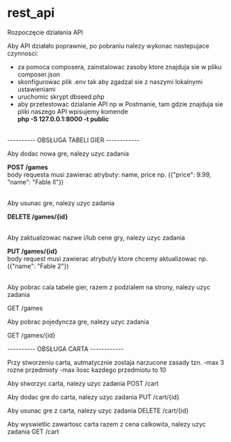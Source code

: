 # rest_api
Rozpoczęcie działania API

Aby API działało poprawnie, po pobraniu nalezy wykonac nastepujace czynnosci:
  - za pomoca composera, zainstalowac zasoby ktore znajduja sie w pliku composer.json
  - skonfigurowac plik .env tak aby zgadzal sie z naszymi lokalnymi ustawieniami
  - uruchomic skrypt dbseed.php
  - aby przetestowac dzialanie API np w Postmanie, tam gdzie znajduja sie pliki naszego API wpisujemy komende <br />
    <b>php -S 127.0.0.1:8000 -t public</b><br /><br />


---------- OBSŁUGA TABELI GIER ------------
  
  
  Aby dodac nowa gre, nalezy uzyc zadania
  
  <b>POST /games</b><br />
  body requesta musi zawierac atrybuty: name, price np. ({"price": 9.99, "name": "Fable II"})<br /><br />
  
  
  Aby usunac gre, nalezy uzyc zadania
  
  <b>DELETE /games/{id}</b><br /><br />
  
  
  Aby zaktualizowac nazwe i/lub cene gry, nalezy uzyc zadania
  
  <b>PUT /games/{id}</b><br />
  body request musi zawierac atrybut/y ktore chcemy aktualizowac np.({"name": "Fable 2"})<br /><br />
  
  
  Aby pobrac cala tabele gier, razem z podzialem na strony, nalezy uzyc zadania
  
  GET  /games
  
  
  Aby pobrac pojedyncza gre, nalezy uzyc zadania
  
  GET /games/{id}
  
  
---------- OBSŁUGA CARTA ------------

  Przy stworzeniu carta, autmatycznie zostaja narzucone zasady tzn.
    -max 3 rozne przedmioty
    -max ilosc kazdego przedmiotu to 10
  
  Aby stworzyc carta, nalezy uzyc zadania
  POST /cart
  
  Aby dodac gre do carta, nalezy uzyc zadania
  PUT /cart/{id}
  
  Aby usunac gre z carta, nalezy uzyc zadania
  DELETE /cart/{id}
  
  Aby wyswietlic zawartosc carta razem z cena calkowita, nalezy uzyc zadania
  GET /cart
  
    
